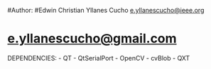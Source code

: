 #Author:
#Edwin Christian Yllanes Cucho 	<e.yllanescucho@ieee.org>
#				<e.yllanescucho@gmail.com>
DEPENDENCIES:
	- QT
	- QtSerialPort
	- OpenCV
	- cvBlob
	- QXT
